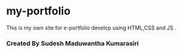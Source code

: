 # my-portfolio
This is my own site for e-portfolio develop using HTML,CSS and JS .

### Created By Sudesh Maduwantha Kumarasiri